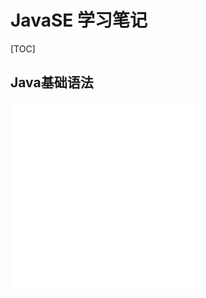 # JavaSE 学习笔记

[TOC]

## Java基础语法

![01-Java语言概述](01-Java语言概述.md)
![Java基础学习之String类](Java基础学习之String类.md)
